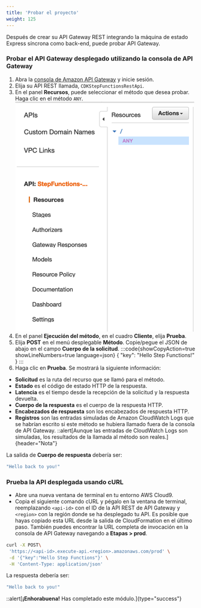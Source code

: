 ```yaml
---
title: 'Probar el proyecto'
weight: 125
---
```


Después de crear su API Gateway REST integrando la máquina de estado Express síncrona como back-end, puede probar API Gateway.

### Probar el API Gateway desplegado utilizando la consola de API Gateway

1. Abra la [consola de Amazon API Gateway](https://console.aws.amazon.com/apigateway/) y inicie sesión.
2. Elija su API REST llamada, `CDKStepFunctionsRestApi`.
3. En el panel **Recursos**, puede seleccionar el método que desea probar. Haga clic en el método `ANY`.
   ![API GAteway ANY](/static/img/module-10/api-gateway-testing.png)
4. En el panel **Ejecución del método**, en el cuadro **Cliente**, elija **Prueba**.
5. Elija **POST** en el menú desplegable **Método**. Copie/pegue el JSON de abajo en el campo **Cuerpo de la solicitud**.
   :::code{showCopyAction=true showLineNumbers=true language=json}
   {
   "key": "Hello Step Functions!"
   }
   :::
6. Haga clic en **Prueba**. Se mostrará la siguiente información:

- **Solicitud** es la ruta del recurso que se llamó para el método.
- **Estado** es el código de estado HTTP de la respuesta.
- **Latencia** es el tiempo desde la recepción de la solicitud y la respuesta devuelta.
- **Cuerpo de la respuesta** es el cuerpo de la respuesta HTTP.
- **Encabezados de respuesta** son los encabezados de respuesta HTTP.
- **Registros** son las entradas simuladas de Amazon CloudWatch Logs que se habrían escrito si este método se hubiera llamado fuera de la consola de API Gateway.
  ::alert[Aunque las entradas de CloudWatch Logs son simuladas, los resultados de la llamada al método son reales.]{header="Nota"}

La salida de **Cuerpo de respuesta** debería ser:

```bash
"Hello back to you!"
```

### Prueba la API desplegada usando cURL

- Abre una nueva ventana de terminal en tu entorno AWS Cloud9.
- Copia el siguiente comando cURL y pégalo en la ventana de terminal, reemplazando `<api-id>` con el ID de la API REST de API Gateway y `<region>` con la región donde se ha desplegado tu API. Es posible que hayas copiado esta URL desde la salida de CloudFormation en el último paso. También puedes encontrar la URL completa de invocación en la consola de API Gateway navegando a **Etapas > prod**.

```bash
curl -X POST\
 'https://<api-id>.execute-api.<region>.amazonaws.com/prod' \
 -d '{"key":"Hello Step Functions"}' \
 -H 'Content-Type: application/json'
```

La respuesta debería ser:

```bash
"Hello back to you!"
```

::alert[**¡Enhorabuena!** Has completado este módulo.]{type="success"}
